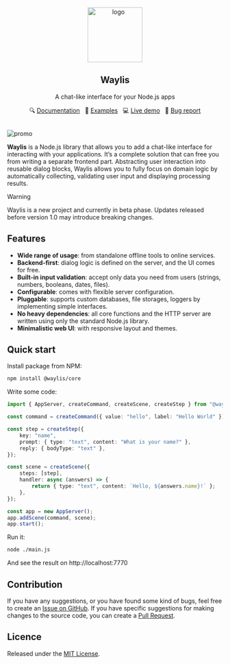 <br>
<p align="center">
  <a href="https://github.com/waylis/core">
    <img src="https://raw.githubusercontent.com/waylis/core/refs/heads/master/docs/public/logo-black-white.svg" alt="logo" height="128">
  </a>
</p>

<h2 align="center">Waylis</h2>
<p align="center">A chat-like interface for your Node.js apps</p>
<p align="center">
🔍 <a href="https://waylis.github.io">Documentation</a>
&nbsp; 🧩 <a href="https://waylis.github.io/examples">Examples</a>
&nbsp; 💻 <a href="https://waylis.yurace.pro/">Live demo</a>
&nbsp; 🚨 <a href="https://github.com/waylis/core/issues/new">Bug report</a>
</p>
<br />

<img src="https://raw.githubusercontent.com/waylis/core/refs/heads/master/docs/public/promo.webp" alt="promo">

**Waylis** is a Node.js library that allows you to add a chat-like interface for interacting with your applications. It’s a complete solution that can free you from writing a separate frontend part. Abstracting user interaction into reusable dialog blocks, Waylis allows you to fully focus on domain logic by automatically collecting, validating user input and displaying processing results.

> [!WARNING]
> Waylis is a new project and currently in beta phase. Updates released before version 1.0 may introduce breaking changes.

## Features

-   **Wide range of usage**: from standalone offline tools to online services.
-   **Backend-first**: dialog logic is defined on the server, and the UI comes for free.
-   **Built-in input validation**: accept only data you need from users (strings, numbers, booleans, dates, files).
-   **Configurable**: comes with flexible server configuration.
-   **Pluggable**: supports custom databases, file storages, loggers by implementing simple interfaces.
-   **No heavy dependencies**: all core functions and the HTTP server are written using only the standard Node.js library.
-   **Minimalistic web UI**: with responsive layout and themes.

## Quick start

Install package from NPM:

```sh
npm install @waylis/core
```

Write some code:

```ts
import { AppServer, createCommand, createScene, createStep } from "@waylis/core";

const command = createCommand({ value: "hello", label: "Hello World" });

const step = createStep({
    key: "name",
    prompt: { type: "text", content: "What is your name?" },
    reply: { bodyType: "text" },
});

const scene = createScene({
    steps: [step],
    handler: async (answers) => {
        return { type: "text", content: `Hello, ${answers.name}!` };
    },
});

const app = new AppServer();
app.addScene(command, scene);
app.start();
```

Run it:

```sh
node ./main.js
```

And see the result on http://localhost:7770

## Contribution

If you have any suggestions, or you have found some kind of bugs, feel free to create an [Issue on GitHub](https://github.com/waylis/core/issues). If you have specific suggestions for making changes to the source code, you can create a [Pull Request](https://github.com/waylis/core/pulls).

## Licence

Released under the [MIT License](http://www.opensource.org/licenses/MIT).
